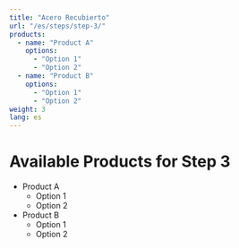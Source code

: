 ```yaml
---
title: "Acero Recubierto"
url: "/es/steps/step-3/"
products:
  - name: "Product A"
    options:
      - "Option 1"
      - "Option 2"
  - name: "Product B"
    options:
      - "Option 1"
      - "Option 2"
weight: 3
lang: es
---
```


# Available Products for Step 3

- Product A
  - Option 1
  - Option 2
- Product B
  - Option 1
  - Option 2